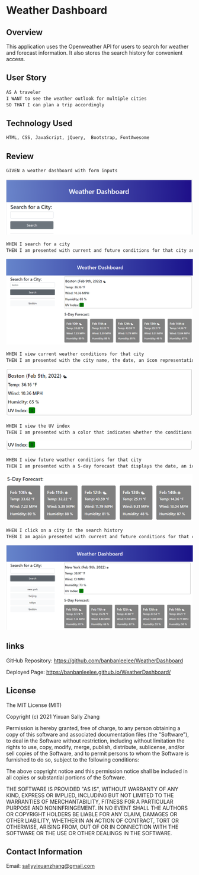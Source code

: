 # Weather Dashboard

## Overview

This application uses the Openweather API for users to search for weather and forecast information. It also stores the search history for convenient access.

## User Story

```md
AS A traveler
I WANT to see the weather outlook for multiple cities
SO THAT I can plan a trip accordingly
```
## Technology Used
```md
HTML, CSS, JavaScript, jQuery,  Bootstrap, FontAwesome
```
## Review

```md
GIVEN a weather dashboard with form inputs
```
![](./asset/images/demo1.PNG)

```md
WHEN I search for a city
THEN I am presented with current and future conditions for that city and that city is added to the search history
```
![](./asset/images/demo2.PNG)

```md
WHEN I view current weather conditions for that city
THEN I am presented with the city name, the date, an icon representation of weather conditions, the temperature, the humidity, the wind speed, and the UV index
```
![](./asset/images/demo3.PNG)

```md
WHEN I view the UV index
THEN I am presented with a color that indicates whether the conditions are favorable, moderate, or severe
```
![](./asset/images/demo4.PNG)

```md
WHEN I view future weather conditions for that city
THEN I am presented with a 5-day forecast that displays the date, an icon representation of weather conditions, the temperature, the wind speed, and the humidity
```
![](./asset/images/demo5.PNG)

```md
WHEN I click on a city in the search history
THEN I am again presented with current and future conditions for that city
```
![](./asset/images/demo6.PNG)

## links

GitHub Repository: https://github.com/banbanleelee/WeatherDashboard

Deployed Page: https://banbanleelee.github.io/WeatherDashboard/

## License
The MIT License (MIT)

Copyright (c) 2021 Yixuan Sally Zhang

Permission is hereby granted, free of charge, to any person obtaining a copy of this software and associated documentation files (the "Software"), to deal in the Software without restriction, including without limitation the rights to use, copy, modify, merge, publish, distribute, sublicense, and/or sell copies of the Software, and to permit persons to whom the Software is furnished to do so, subject to the following conditions:

The above copyright notice and this permission notice shall be included in all copies or substantial portions of the Software.

THE SOFTWARE IS PROVIDED "AS IS", WITHOUT WARRANTY OF ANY KIND, EXPRESS OR IMPLIED, INCLUDING BUT NOT LIMITED TO THE WARRANTIES OF MERCHANTABILITY, FITNESS FOR A PARTICULAR PURPOSE AND NONINFRINGEMENT. IN NO EVENT SHALL THE AUTHORS OR COPYRIGHT HOLDERS BE LIABLE FOR ANY CLAIM, DAMAGES OR OTHER LIABILITY, WHETHER IN AN ACTION OF CONTRACT, TORT OR OTHERWISE, ARISING FROM, OUT OF OR IN CONNECTION WITH THE SOFTWARE OR THE USE OR OTHER DEALINGS IN THE SOFTWARE.

## Contact Information
Email: sallyyixuanzhang@gmail.com
